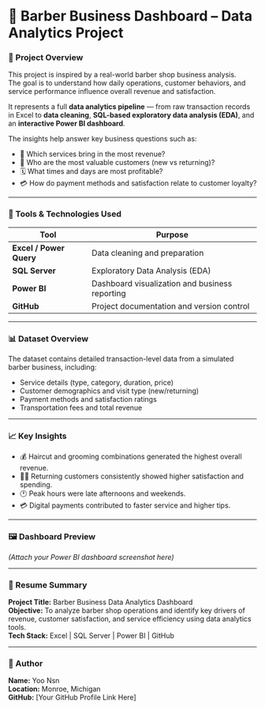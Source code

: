 # 💈 Barber Business Dashboard – Data Analytics Project  

### 🧠 Project Overview  
This project is inspired by a real-world barber shop business analysis.  
The goal is to understand how daily operations, customer behaviors, and service performance influence overall revenue and satisfaction.  

It represents a full **data analytics pipeline** — from raw transaction records in Excel to **data cleaning**, **SQL-based exploratory data analysis (EDA)**, and an **interactive Power BI dashboard**.  

The insights help answer key business questions such as:  
- 💇 Which services bring in the most revenue?  
- 👥 Who are the most valuable customers (new vs returning)?  
- 🗓️ What times and days are most profitable?  
- 💳 How do payment methods and satisfaction relate to customer loyalty?  

---

### 🧰 Tools & Technologies Used  
| Tool | Purpose |
|------|----------|
| **Excel / Power Query** | Data cleaning and preparation |
| **SQL Server** | Exploratory Data Analysis (EDA) |
| **Power BI** | Dashboard visualization and business reporting |
| **GitHub** | Project documentation and version control |

---

### 📊 Dataset Overview  
The dataset contains detailed transaction-level data from a simulated barber business, including:  
- Service details (type, category, duration, price)  
- Customer demographics and visit type (new/returning)  
- Payment methods and satisfaction ratings  
- Transportation fees and total revenue  

---

### 📈 Key Insights  
- 💰 Haircut and grooming combinations generated the highest overall revenue.  
- 👨‍🦰 Returning customers consistently showed higher satisfaction and spending.  
- 🕐 Peak hours were late afternoons and weekends.  
- 💳 Digital payments contributed to faster service and higher tips.  

---

### 🖼️ Dashboard Preview  
*(Attach your Power BI dashboard screenshot here)*  

---

### 🧩 Resume Summary  
**Project Title:** Barber Business Data Analytics Dashboard  
**Objective:** To analyze barber shop operations and identify key drivers of revenue, customer satisfaction, and service efficiency using data analytics tools.  
**Tech Stack:** Excel | SQL Server | Power BI | GitHub  

---

### 📎 Author  
**Name:** Yoo Nsn  
**Location:** Monroe, Michigan  
**GitHub:** [Your GitHub Profile Link Here]  
